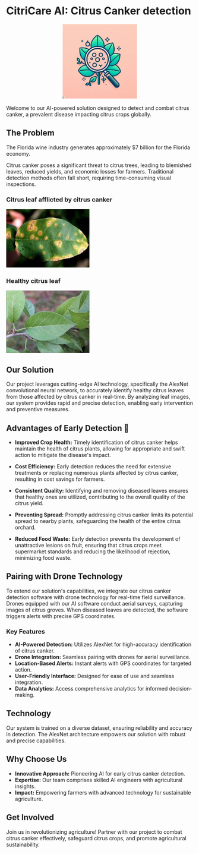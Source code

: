 # CitriCare AI: Citrus Canker detection
<p align="center">
  <img src="https://github.com/azanicareer/citruscankerproject/blob/main/logo3.jpg" alt="Logo" width="200">
</p>

Welcome to our AI-powered solution designed to detect and combat citrus canker, a prevalent disease impacting citrus crops globally.

## The Problem

The Florida wine industry generates approximately $7 billion for the Florida economy.

Citrus canker poses a significant threat to citrus trees, leading to blemished leaves, reduced yields, and economic losses for farmers. Traditional detection methods often fall short, requiring time-consuming visual inspections.

### Citrus leaf afflicted by citrus canker
<p align="left">
  <img src="https://github.com/azanicareer/citruscankerproject/blob/main/unhealthyleaf.png" alt="Diseased leaf">
</p>

### Healthy citrus leaf
<p align="left">
  <img src="https://github.com/azanicareer/citruscankerproject/blob/main/Canker%20orange%20data%20deck%20(1).png" alt="Healthy leaf">
</p>



## Our Solution

Our project leverages cutting-edge AI technology, specifically the AlexNet convolutional neural network, to accurately identify healthy citrus leaves from those affected by citrus canker in real-time. By analyzing leaf images, our system provides rapid and precise detection, enabling early intervention and preventive measures.

## Advantages of Early Detection 🍃

* **Improved Crop Health:** Timely identification of citrus canker helps maintain the health of citrus plants, allowing for appropriate and swift action to mitigate the disease's impact. 

* **Cost Efficiency:** Early detection reduces the need for extensive treatments or replacing numerous plants affected by citrus canker, resulting in cost savings for farmers.

* **Consistent Quality:** Identifying and removing diseased leaves ensures that healthy ones are utilized, contributing to the overall quality of the citrus yield.

* **Preventing Spread:** Promptly addressing citrus canker limits its potential spread to nearby plants, safeguarding the health of the entire citrus orchard.

* **Reduced Food Waste:** Early detection prevents the development of unattractive lesions on fruit, ensuring that citrus crops meet supermarket standards and reducing the likelihood of rejection, minimizing food waste.


## Pairing with Drone Technology

To extend our solution's capabilities, we integrate our citrus canker detection software with drone technology for real-time field surveillance. Drones equipped with our AI software conduct aerial surveys, capturing images of citrus groves. When diseased leaves are detected, the software triggers alerts with precise GPS coordinates.

### Key Features

- **AI-Powered Detection:** Utilizes AlexNet for high-accuracy identification of citrus canker.
- **Drone Integration:** Seamless pairing with drones for aerial surveillance.
- **Location-Based Alerts:** Instant alerts with GPS coordinates for targeted action.
- **User-Friendly Interface:** Designed for ease of use and seamless integration.
- **Data Analytics:** Access comprehensive analytics for informed decision-making.

## Technology

Our system is trained on a diverse dataset, ensuring reliability and accuracy in detection. The AlexNet architecture empowers our solution with robust and precise capabilities.

## Why Choose Us

- **Innovative Approach:** Pioneering AI for early citrus canker detection.
- **Expertise:** Our team comprises skilled AI engineers with agricultural insights.
- **Impact:** Empowering farmers with advanced technology for sustainable agriculture.

## Get Involved

Join us in revolutionizing agriculture! Partner with our project to combat citrus canker effectively, safeguard citrus crops, and promote agricultural sustainability.
